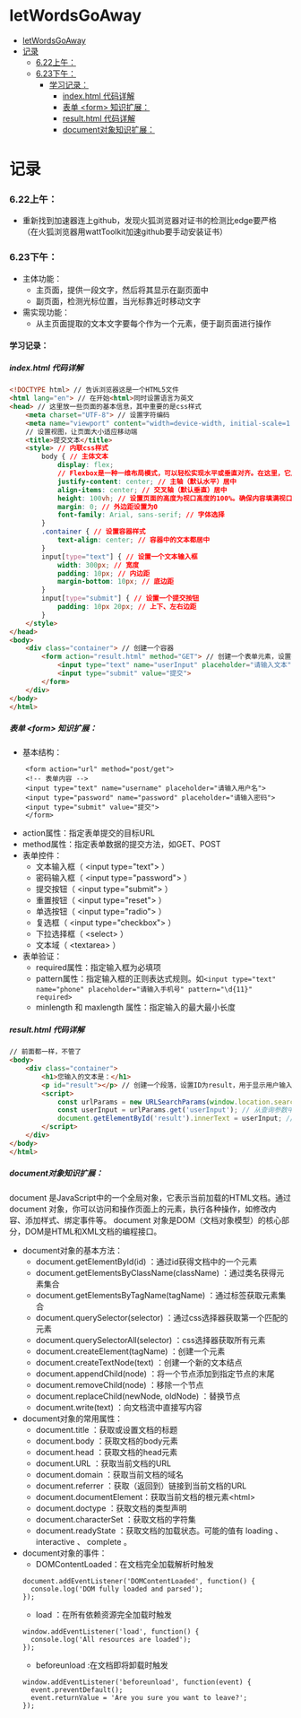 # letWordsGoAway
- [letWordsGoAway](#letwordsgoaway)
- [记录](#记录)
    - [6.22上午：](#622上午)
    - [6.23下午：](#623下午)
      - [学习记录：](#学习记录)
        - [index.html 代码详解](#indexhtml-代码详解)
        - [表单 \<form\> 知识扩展：](#表单-form-知识扩展)
        - [result.html 代码详解](#resulthtml-代码详解)
        - [document对象知识扩展：](#document对象知识扩展)

# 记录
### 6.22上午：
* 重新找到加速器连上github，发现火狐浏览器对证书的检测比edge要严格（在火狐浏览器用wattToolkit加速github要手动安装证书）
### 6.23下午：
* 主体功能：
  * 主页面，提供一段文字，然后将其显示在副页面中
  * 副页面，检测光标位置，当光标靠近时移动文字
* 需实现功能：
  * 从主页面提取的文本文字要每个作为一个元素，便于副页面进行操作
#### 学习记录：
##### index.html 代码详解
```html
<!DOCTYPE html> // 告诉浏览器这是一个HTML5文件 
<html lang="en"> // 在开始<html>同时设置语言为英文
<head> // 这里放一些页面的基本信息，其中重要的是css样式
    <meta charset="UTF-8"> // 设置字符编码
    <meta name="viewport" content="width=device-width, initial-scale=1.0">
    // 设置视图，让页面大小适应移动端
    <title>提交文本</title>
    <style> // 内联css样式
        body { // 主体文本
            display: flex; 
            // Flexbox是一种一维布局模式，可以轻松实现水平或垂直对齐。在这里，它用于将页面内容水平和垂直居中
            justify-content: center; // 主轴（默认水平）居中
            align-items: center; // 交叉轴（默认垂直）居中
            height: 100vh; // 设置页面的高度为视口高度的100%。确保内容填满视口
            margin: 0; // 外边距设置为0
            font-family: Arial, sans-serif; // 字体选择
        }
        .container { // 设置容器样式
            text-align: center; // 容器中的文本都居中
        }
        input[type="text"] { // 设置一个文本输入框
            width: 300px; // 宽度
            padding: 10px; // 内边距
            margin-bottom: 10px; // 底边距
        }
        input[type="submit"] { // 设置一个提交按钮
            padding: 10px 20px; // 上下、左右边距
        }
    </style>
</head>
<body>
    <div class="container"> // 创建一个容器
        <form action="result.html" method="GET"> // 创建一个表单元素，设置提交目标为result.html，提交方法为GET
            <input type="text" name="userInput" placeholder="请输入文本" required> // 创建一个文本输入框，设置类型为text，名称为userInput，占位符为“请输入文本”，并设置为必填
            <input type="submit" value="提交">
        </form>
    </div>
</body>
</html>
```
##### 表单 \<form> 知识扩展：
  * 基本结构：
```
    <form action="url" method="post/get">
    <!-- 表单内容 -->
    <input type="text" name="username" placeholder="请输入用户名">
    <input type="password" name="password" placeholder="请输入密码">
    <input type="submit" value="提交">
    </form>
```

  * action属性：指定表单提交的目标URL
  * method属性：指定表单数据的提交方法，如GET、POST
  * 表单控件：
    * 文本输入框（  \<input type="text">  ）
    * 密码输入框（  \<input type="password">  ）
    * 提交按钮（  \<input type="submit">  ）
    * 重置按钮（  \<input type="reset">  ）
    * 单选按钮（  \<input type="radio">  ）
    * 复选框（  \<input type="checkbox">  ）
    * 下拉选择框（  \<select>  ）
    * 文本域（  \<textarea>  ）
  * 表单验证：
    * required属性：指定输入框为必填项
    * pattern属性：指定输入框的正则表达式规则。如```<input type="text" name="phone" placeholder="请输入手机号" pattern="\d{11}" required>```
    * minlength  和  maxlength  属性：指定输入的最大最小长度
##### result.html 代码详解
```html
// 前面都一样，不管了
<body>
    <div class="container">
        <h1>您输入的文本是：</h1>
        <p id="result"></p> // 创建一个段落，设置ID为result，用于显示用户输入的文本。
        <script>
            const urlParams = new URLSearchParams(window.location.search); // 使用URLSearchParams获取URL中的查询参数，即获取URL中的查询字符串，例如 ?userInput=hello
            const userInput = urlParams.get('userInput'); // 从查询参数中获取 userInput 的值
            document.getElementById('result').innerText = userInput; // 将获取到的用户输入文本设置到ID为result的段落中。
        </script>
    </div>
</body>
</html>
```
##### document对象知识扩展：
document  是JavaScript中的一个全局对象，它表示当前加载的HTML文档。通过  document  对象，你可以访问和操作页面上的元素，执行各种操作，如修改内容、添加样式、绑定事件等。  document  对象是DOM（文档对象模型）的核心部分，DOM是HTML和XML文档的编程接口。
* document对象的基本方法：
  * document.getElementById(id)  ：通过id获得文档中的一个元素
  * document.getElementsByClassName(className) ：通过类名获得元素集合
  * document.getElementsByTagName(tagName)  ：通过标签获取元素集合
  * document.querySelector(selector)  ：通过css选择器获取第一个匹配的元素
  * document.querySelectorAll(selector)  ：css选择器获取所有元素
  * document.createElement(tagName)  ：创建一个元素
  * document.createTextNode(text)  ：创建一个新的文本结点
  * document.appendChild(node) ：将一个节点添加到指定节点的末尾
  * document.removeChild(node)  ：移除一个节点
  * document.replaceChild(newNode, oldNode)  ：替换节点
  * document.write(text)  ：向文档流中直接写内容
* document对象的常用属性：
  * document.title  ：获取或设置文档的标题
  * document.body ：获取文档的body元素
  * document.head ：获取文档的head元素
  * document.URL  ：获取当前文档的URL
  * document.domain  ：获取当前文档的域名
  * document.referrer  ：获取（返回到）链接到当前文档的URL
  * document.documentElement：获取当前文档的根元素\<html>
  * document.doctype  ：获取文档的类型声明
  * document.characterSet  ：获取文档的字符集
  * document.readyState  ：获取文档的加载状态。可能的值有  loading  、  interactive  、  complete  。
* document对象的事件：
  * DOMContentLoaded：在文档完全加载解析时触发
  ```
  document.addEventListener('DOMContentLoaded', function() {
    console.log('DOM fully loaded and parsed');
  });
    ```
  * load ：在所有依赖资源完全加载时触发
  ```
  window.addEventListener('load', function() {
    console.log('All resources are loaded');
  });
    ```
  * beforeunload  :在文档即将卸载时触发
  ```
  window.addEventListener('beforeunload', function(event) {
    event.preventDefault();
    event.returnValue = 'Are you sure you want to leave?';
  });
  ```